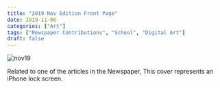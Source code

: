 ```yaml
---
title: "2019 Nov Edition Front Page"
date: 2019-11-06
categories: ["Art"]
tags: ["Newspaper Contributions", "School", "Digital Art"]
draft: false
---
```


![nov19](/images/post/nov19.png)

Related to one of the articles in the Newspaper, This cover represents an iPhone lock screen.
